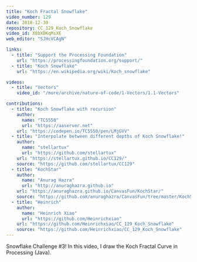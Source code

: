 ```yaml
---
title: "Koch Fractal Snowflake"
video_number: 129
date: 2018-12-30
repository: CC_129_Koch_Snowflake
video_id: X8bXDKqMsXE
web_editor: "SJHcVCAgN"

links:
  - title: "Support the Processing Foundation"
    url: "https://processingfoundation.org/support/"
  - title: "Koch Snowflake"
    url: "https://en.wikipedia.org/wiki/Koch_snowflake"

videos:
  - title: "Vectors"
    video_id: "/more/archive/nature-of-code/1-Vectors/1.1-Vectors"

contributions:
  - title: "Koch Snowflake with recursion"
    author:
      name: "TC5550"
      url: "https://aaserver.net"
    url: "https://codepen.io/TC5550/pen/LMjGVV"
  - title: "Interpolate between different depths of Koch Snowflake!"
    author:
      name: "stellartux"
      url: "https://github.com/stellartux"
    url: "https://stellartux.github.io/CC129/"
    source: "https://github.com/stellartux/CC129"
  - title: "KochStar"
    author:
      name: "Anurag Hazra"
      url: "http://anuraghazra.github.io"
    url: "https://anuraghazra.github.io/CanvasFun/KochStar/"
    source: "https://github.com/anuraghazra/CanvasFun/tree/master/KochStar"
  - title: "Heinrich"
    author:
      name: "Heinrich Xiao"
      url: "https://github.com/Heinrichxiao"
    url: "https://github.com/Heinrichxiao/CC_129_Koch_Snowflake"
    source: "https://github.com/Heinrichxiao/CC_129_Koch_Snowflake"
---
```


Snowflake Challenge #3! In this video, I draw the Koch Fractal Curve in Processing (Java).
